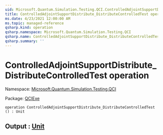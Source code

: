 ```yaml
---
uid: Microsoft.Quantum.Simulation.Testing.QCI.ControlledAdjointSupportDistribute_DistributeControlledTest
title: ControlledAdjointSupportDistribute_DistributeControlledTest operation
ms.date: 4/23/2021 12:00:00 AM
ms.topic: managed-reference
qsharp.kind: operation
qsharp.namespace: Microsoft.Quantum.Simulation.Testing.QCI
qsharp.name: ControlledAdjointSupportDistribute_DistributeControlledTest
qsharp.summary: ''
---
```


# ControlledAdjointSupportDistribute_DistributeControlledTest operation

Namespace: [Microsoft.Quantum.Simulation.Testing.QCI](xref:Microsoft.Quantum.Simulation.Testing.QCI)

Package: [QCIExe](https://nuget.org/packages/QCIExe)




```qsharp
operation ControlledAdjointSupportDistribute_DistributeControlledTest () : Unit
```


## Output : [Unit](xref:microsoft.quantum.qsharp.valueliterals#unit-literal)


